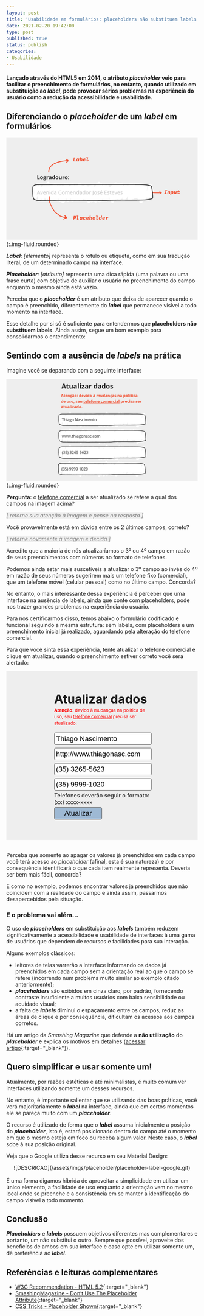 ```yaml
---
layout: post
title: 'Usabilidade em formulários: placeholders não substituem labels'
date: 2021-02-20 19:42:00
type: post
published: true
status: publish
categories:
- Usabilidade
---
```


#### Lançado através do HTML5 em 2014, o atributo *placeholder* veio para facilitar o preenchimento de formulários, no entanto, quando utilizado em substituição ao *label*, pode provocar sérios problemas na experiência do usuário como a redução da acessibilidade e usabilidade.

## Diferenciando o *placeholder* de um *label* em formulários

![Livro Trabalhe 4 Horas por semana erguido por uma mão](/assets/imgs/placeholder/placeholders-e-labels-demonstracao.jpg){:.img-fluid.rounded}

***Label**: [elemento]* representa o rótulo ou etiqueta, como em sua tradução literal, de um determinado campo na interface.

***Placeholder**: [atributo]* representa uma dica rápida (uma palavra ou uma frase curta) com objetivo de auxiliar o usuário no preenchimento do campo enquanto o mesmo ainda está vazio.

Perceba que o ***placeholder*** é um atributo que deixa de aparecer quando o campo é preenchido, diferentemente do ***label*** que permanece visível a todo momento na interface.

Esse detalhe por si só é suficiente para entendermos que **placeholders não substituem labels**. Ainda assim, segue um bom exemplo para consolidarmos o entendimento:

## Sentindo com a ausência de ***labels*** na prática

Imagine você se deparando com a seguinte interface:

![DESCRICAO](/assets/imgs/placeholder/formulario-sem-labels.jpg){:.img-fluid.rounded}

**Pergunta:** o <ins>telefone comercial</ins> a ser atualizado se refere à qual dos campos na imagem acima?

<span style="color:gray; background-color: #eee;">_[ retorne sua atenção à imagem e pense na resposta ]_</span>

Você provavelmente está em dúvida entre os 2 últimos campos, correto?

<span style="color:gray; background-color: #eee;">_[ retorne novamente à imagem e decida ]_</span>

Acredito que a maioria de nós atualizaríamos o 3º ou 4º campo em razão de seus preenchimentos com números no formato de telefones.

Podemos ainda estar mais suscetíveis a atualizar o 3º campo ao invés do 4º em razão de seus números sugerirem mais um telefone fixo (comercial), que um telefone móvel (celular pessoal) como no último campo. Concorda?

No entanto, o mais interessante dessa experiência é perceber que uma interface na ausência de labels, ainda que conte com placeholders, pode nos trazer grandes problemas na experiência do usuário.

Para nos certificarmos disso, temos abaixo o formulário codificado e funcional seguindo a mesma estrutura: sem labels, com placeholders e um preenchimento inicial já realizado, aguardando pela alteração do telefone comercial.

Para que você sinta essa experiência, tente atualizar o telefone comercial e clique em atualizar, quando o preenchimento estiver correto você será alertado:

<script src="https://ajax.googleapis.com/ajax/libs/jquery/3.5.1/jquery.min.js"></script>

<script>
$(document).ready(function(){
  $("form").submit(function(){
    alert("Parabéns, sabemos que não foi fácil (rs) mas você conseguiu atualizar os dados! =)");
  });
});
</script>

<style>
input {
	font-size: 14pt;
	width: 98%;
	margin:4px 0;
	border-radius: 4px;
	padding: 4px;
	border: 1px solid #555;
}
</style>

<div markdown="1" style="background-color:#eee;">
<form style="width: 50%; margin-left:auto; margin-right: auto; padding-top:40px; padding-bottom:50px;">
	<p>
		<span style="font-size:24pt; font-weight: bold;">Atualizar dados</span><br>
		<small style="color:red"><b>Atenção:</b> devido à mudanças na política de uso, seu <ins>telefone comercial</ins> precisa ser atualizado:</small>
	</p>
	<input type="tel" placeholder="Telefone comercial" value="Thiago Nascimento" pattern="\([0-9]{2}\) [0-9]{4,6}-[0-9]{3,4}$" required>
	<br>
	<input type="tel" placeholder="Telefone residencial" value="http://www.thiagonasc.com" pattern="\([0-9]{2}\) [0-9]{4,6}-[0-9]{3,4}$" required>
	<br>
	<input type="text" placeholder="CNPJ" value="(35) 3265-5623" pattern="[0-9]{2}\.?[0-9]{3}\.?[0-9]{3}\/?[0-9]{4}\-?[0-9]{2}">
	<br>
	<input type="url" placeholder="Site" value="(35) 9999-1020">
	<br>
	<small style="font-size: 11pt">Telefones deverão seguir o formato: (xx) xxxx-xxxx</small>
	<br>
	<input type="submit" value="Atualizar" style="width: 50%; background-color: #9eb9d4;">
</form>
</div>

<br>

Perceba que somente ao apagar os valores já preenchidos em cada campo você terá acesso ao _placeholder_ (afinal, esta é sua natureza) e por consequência identificará o que cada item realmente representa. Deveria ser bem mais fácil, concorda?

E como no exemplo, podemos encontrar valores já preenchidos que não coincidem com a realidade do campo e ainda assim, passarmos desapercebidos pela situação.

### E o problema vai além...

O uso de ***placeholders*** em substituição aos ***labels*** também reduzem significativamente a acessibilidade e usabilidade de interfaces à uma gama de usuários que dependem de recursos e facilidades para sua interação.

Alguns exemplos clássicos:

* leitores de telas varrerão a interface informando os dados já preenchidos em cada campo sem a orientação real ao que o campo se refere (incorrendo num problema muito similar ao exemplo citado anteriormente);
* ***placeholders*** são exibidos em cinza claro, por padrão, fornecendo contraste insuficiente a muitos usuários com baixa sensibilidade ou acuidade visual;
* a falta de ***labels*** diminui o espaçamento entre os campos, reduz as áreas de clique e por consequência, dificultam os acessos aos campos corretos.

Há um artigo da *Smashing Magazine* que defende a **não utilização** do ***placeholder*** e explica os motivos em detalhes ([acessar artigo](https://www.smashingmagazine.com/2018/06/placeholder-attribute/){:target="_blank"}).

## Quero simplificar e usar somente um!

Atualmente, por razões estéticas e até minimalistas, é muito comum ver interfaces utilizando somente um desses recursos.

No entanto, é importante salientar que se utilizando das boas práticas, você verá majoritariamente o ***label*** na interface, ainda que em certos momentos ele se pareça muito com um ***placeholder***.

O recurso é utilizado de forma que o ***label*** assuma inicialmente a posição do ***placeholder***, isto é, estará posicionado dentro do campo até o momento em que o mesmo esteja em foco ou receba algum valor. Neste caso, o ***label*** sobe à sua posição original.

Veja que o Google utiliza desse recurso em seu Material Design:

<div markdown="1" style="text-align:center">
![DESCRICAO](/assets/imgs/placeholder/placeholder-label-google.gif)
</div>

<br>
É uma forma digamos híbrida de aproveitar a simplicidade em utilizar um único elemento, a facilidade de uso enquanto a orientação vem no mesmo local onde se preenche e a consistência em se manter a identificação do campo visível a todo momento.

## Conclusão

***Placeholders*** e ***labels*** possuem objetivos diferentes mas complementares e portanto, um não substitui o outro. Sempre que possível, aproveite dos benefícios de ambos em sua interface e caso opte em utilizar somente um, dê preferência ao ***label***.

## Referências e leituras complementares

* [W3C Recommendation - HTML 5.2](https://www.w3.org/TR/html52/sec-forms.html#the-placeholder-attribute){:target="_blank"}
* [SmashingMagazine - Don’t Use The Placeholder Attribute](https://www.smashingmagazine.com/2018/06/placeholder-attribute/){:target="_blank"}
* [CSS Tricks - Placeholder Shown](https://css-tricks.com/almanac/selectors/p/placeholder-shown/){:target="_blank"}
